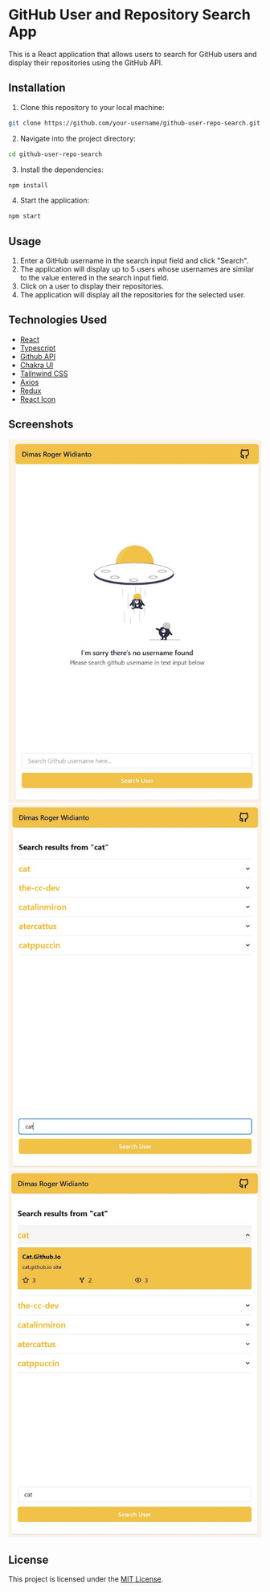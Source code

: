 # GitHub User and Repository Search App

This is a React application that allows users to search for GitHub users and display their repositories using the GitHub API.

## Installation

1. Clone this repository to your local machine:

```bash
git clone https://github.com/your-username/github-user-repo-search.git
```

2. Navigate into the project directory:

```bash
cd github-user-repo-search
```

3. Install the dependencies:

```bash
npm install
```

4. Start the application:

```bash
npm start
```

## Usage

1. Enter a GitHub username in the search input field and click "Search".
2. The application will display up to 5 users whose usernames are similar to the value entered in the search input field.
3. Click on a user to display their repositories.
4. The application will display all the repositories for the selected user.

## Technologies Used
- [React](https://react.dev/)
- [Typescript](https://www.typescriptlang.org/)
- [Github API](https://docs.github.com/en/rest?apiVersion=2022-11-28)
- [Chakra UI](https://chakra-ui.com/)
- [Tailnwind CSS](https://tailwindcss.com/)
- [Axios](https://axios-http.com/docs/intro)
- [Redux](https://redux.js.org/)
- [React Icon](https://react-icons.github.io/react-icons/)

## Screenshots

![SS 1](/src/images/git-test-1.jpg)
![SS 2](/src/images/git-test-2.jpg)
![SS 3](/src/images/git-test-3.jpg)

## License

This project is licensed under the [MIT License](LICENSE).
